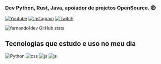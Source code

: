 ### Dev Python, Rust, Java, apoiador de projetos OpenSource. 😎


[![Youtube](https://img.shields.io/badge/YouTube-FF0000?style=for-the-badge&logo=youtube&logoColor=white)](https://youtube.com/@fernando1dev)
[![Instagram](https://img.shields.io/badge/Instagram-E4405F?style=for-the-badge&logo=instagram&logoColor=white)](https://instagram.com/fernando1dev)
[![Twitch](https://img.shields.io/badge/Twitch-9146FF?style=for-the-badge&logo=twitch&logoColor=white)](https://twitch.tv/fernando1dev)

![fernando1dev GitHub stats](https://github-readme-stats.vercel.app/api?username=fernando1dev&show_icons=true&theme=dracula&count_private=true)

## Tecnologias que estudo e uso no meu dia
<div style="display: inline_block">
  <img align="center" alt="Python" src="https://img.shields.io/badge/Python-14354C?style=for-the-badge&logo=python&logoColor=white" />
  <img align="center" alt="css" src="https://img.shields.io/badge/Rust-000000?style=for-the-badge&logo=rust&logoColor=white" />
  <img align="center" alt="js" src="https://img.shields.io/badge/Java-ED8B00?style=for-the-badge&logo=openjdk&logoColor=white" />
  <img align="center" alt="js" src="https://img.shields.io/badge/Linux-FCC624?style=for-the-badge&logo=linux&logoColor=black" />

</div><br/>
